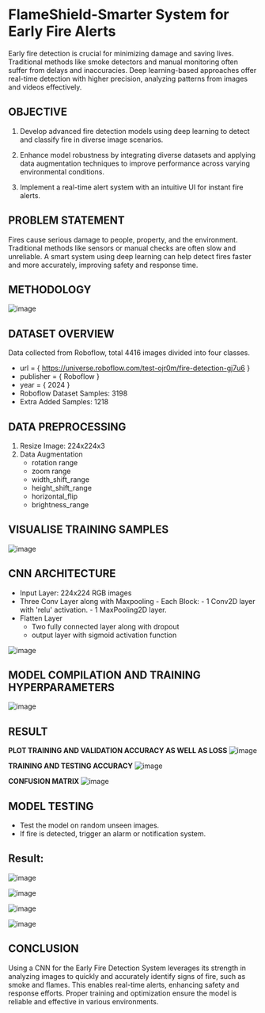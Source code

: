 # FlameShield-Smarter System for Early Fire Alerts
Early fire detection is crucial for minimizing damage and saving lives.  Traditional methods like smoke detectors and manual monitoring often suffer from delays and inaccuracies. Deep learning-based approaches offer real-time detection with higher precision, analyzing patterns from images and videos effectively.

## OBJECTIVE 
1. Develop advanced fire detection models using deep learning to detect and classify fire in diverse image scenarios.

2. Enhance model robustness by integrating diverse datasets and applying data augmentation techniques to improve performance across varying environmental conditions.

3. Implement a real-time alert system with an intuitive UI for instant fire alerts.

## PROBLEM STATEMENT  
Fires cause serious damage to people, property, and the environment. Traditional methods like sensors or manual checks are often slow and unreliable. A smart system using deep learning can help detect fires faster and more accurately, improving safety and response time.

## METHODOLOGY
![image](https://github.com/user-attachments/assets/c4d18658-581d-4a5f-8927-a87e748415b9)

## DATASET OVERVIEW
Data collected from Roboflow, total 4416 images divided into four classes. 
* url = { https://universe.roboflow.com/test-ojr0m/fire-detection-gj7u6 }
* publisher = { Roboflow }
* year = { 2024 }
* Roboflow Dataset Samples: 3198
* Extra Added Samples: 1218

## DATA PREPROCESSING
1. Resize Image: 224x224x3
2. Data Augmentation
   * rotation range
   * zoom range
   * width_shift_range
   * height_shift_range
   * horizontal_flip
   * brightness_range

## VISUALISE TRAINING SAMPLES
![image](https://github.com/user-attachments/assets/c94667ed-a280-4253-8dd7-121644d9e061)

## CNN ARCHITECTURE 
* Input Layer:  224x224 RGB images
* Three Conv Layer along with Maxpooling
      - Each Block:
         - 1 Conv2D layer with 'relu' activation.
         - 1 MaxPooling2D layer.
* Flatten Layer
  - Two fully connected layer along with dropout
  - output layer with sigmoid activation function

 ![image](https://github.com/user-attachments/assets/7ca4112b-2b5b-42eb-8c4e-5495a7412168)

## MODEL COMPILATION AND TRAINING HYPERPARAMETERS
![image](https://github.com/user-attachments/assets/b9ed9f37-7172-4089-8683-1ea27ac2adf4)

## RESULT
**PLOT TRAINING AND VALIDATION ACCURACY AS WELL AS LOSS**
![image](https://github.com/user-attachments/assets/0f138924-438b-46d7-b882-b86bd31860be)

**TRAINING AND TESTING ACCURACY**
![image](https://github.com/user-attachments/assets/8aae7789-4ec6-455d-85d0-e3c4b1ab5056)

**CONFUSION MATRIX**
![image](https://github.com/user-attachments/assets/0ca1d970-fa2b-4d5a-92fa-b61f138b2e11)

## MODEL TESTING 
* Test the model on random unseen images.
* If fire is detected, trigger an alarm or notification system.


## Result:

![image](https://github.com/user-attachments/assets/0323c2ab-d60e-4e29-98f4-e1cb60ca1ff4)

![image](https://github.com/user-attachments/assets/7debaf06-4351-42a0-9cca-aea605578a93)

![image](https://github.com/user-attachments/assets/fcbe0d6a-e21e-4268-a127-29f1426946e7)

![image](https://github.com/user-attachments/assets/1a216d57-8106-46f9-8e96-41ea28a34e0b)


## CONCLUSION
Using a CNN for the Early Fire Detection System leverages its strength in analyzing images to quickly and accurately identify signs of fire, such as smoke and flames. This enables real-time alerts, enhancing safety and response efforts. Proper training and optimization ensure the model is reliable and effective in various environments.

